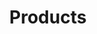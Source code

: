 ---
title: "Products"
description: "Learn about Exoscale Products, their features, and how to use them effectively."
banner: "98e16360-a366-4b78-8e0a-031da07fdacb/images/exoscale-icon.png"
weight: 3
---